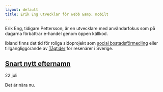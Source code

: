 ```yaml
---
layout: default
title: Erik Eng utvecklar för webb &amp; mobilt
---
```


Erik Eng, tidigare Pettersson, är en utvecklare med användarfokus som på dagarna förbättrar e-handel genom öppen källkod.

Ibland finns det tid för roliga sidoprojekt som <a href="http://www.hittebo.se/" title="Hittebo">social bostadsförmedling</a> eller tillgängliggörande av <a href="http://tagtider.net/">Tågtider</a> för resenärer i Sverige.

<section class="posts">
    <article>
        <h2><a href="#">Snart nytt efternamn</a></h2>
        <time>22 juli</time>
        <p>Det är nära nu.</p>
    </article>
</section>